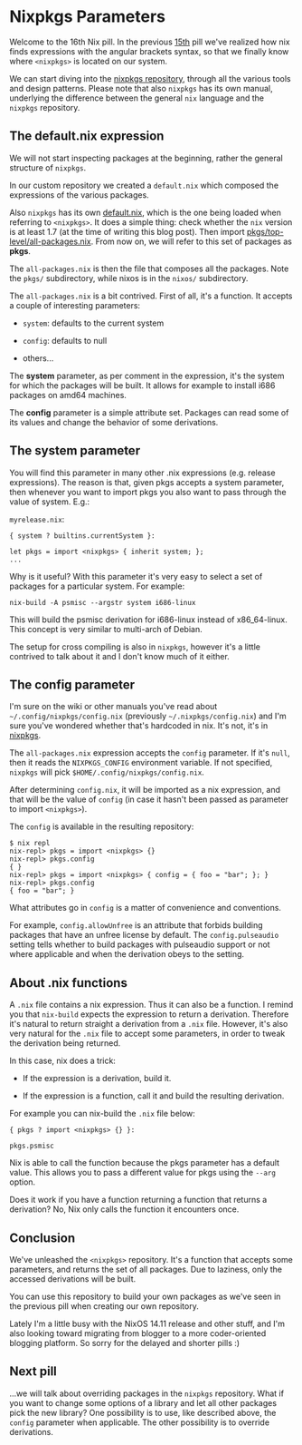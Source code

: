 # Nixpkgs Parameters

Welcome to the 16th Nix pill. In the previous [15th](#nix-search-paths) pill we\'ve realized how nix finds expressions with the angular brackets syntax, so that we finally know where `<nixpkgs>` is located on our system.

We can start diving into the [nixpkgs repository](https://github.com/NixOS/nixpkgs), through all the various tools and design patterns. Please note that also `nixpkgs` has its own manual, underlying the difference between the general `nix` language and the `nixpkgs` repository.

## The default.nix expression

We will not start inspecting packages at the beginning, rather the general structure of `nixpkgs`.

In our custom repository we created a `default.nix` which composed the expressions of the various packages.

Also `nixpkgs` has its own [default.nix](https://github.com/NixOS/nixpkgs/blob/master/default.nix), which is the one being loaded when referring to `<nixpkgs>`. It does a simple thing: check whether the `nix` version is at least 1.7 (at the time of writing this blog post). Then import [pkgs/top-level/all-packages.nix](https://github.com/NixOS/nixpkgs/blob/master/pkgs/top-level/all-packages.nix). From now on, we will refer to this set of packages as **pkgs**.

The `all-packages.nix` is then the file that composes all the packages. Note the `pkgs/` subdirectory, while nixos is in the `nixos/` subdirectory.

The `all-packages.nix` is a bit contrived. First of all, it\'s a function. It accepts a couple of interesting parameters:

-   `system`: defaults to the current system

-   `config`: defaults to null

-   others\...

The **system** parameter, as per comment in the expression, it\'s the system for which the packages will be built. It allows for example to install i686 packages on amd64 machines.

The **config** parameter is a simple attribute set. Packages can read some of its values and change the behavior of some derivations.

## The system parameter

You will find this parameter in many other .nix expressions (e.g. release expressions). The reason is that, given pkgs accepts a system parameter, then whenever you want to import pkgs you also want to pass through the value of system. E.g.:

`myrelease.nix`:

    { system ? builtins.currentSystem }:

    let pkgs = import <nixpkgs> { inherit system; };
    ...

Why is it useful? With this parameter it\'s very easy to select a set of packages for a particular system. For example:

    nix-build -A psmisc --argstr system i686-linux

This will build the psmisc derivation for i686-linux instead of x86_64-linux. This concept is very similar to multi-arch of Debian.

The setup for cross compiling is also in `nixpkgs`, however it\'s a little contrived to talk about it and I don\'t know much of it either.

## The config parameter

I\'m sure on the wiki or other manuals you\'ve read about `~/.config/nixpkgs/config.nix` (previously `~/.nixpkgs/config.nix`) and I\'m sure you\'ve wondered whether that\'s hardcoded in nix. It\'s not, it\'s in [nixpkgs](https://github.com/NixOS/nixpkgs/blob/32c523914fdb8bf9cc7912b1eba023a8daaae2e8/pkgs/top-level/impure.nix#L28).

The `all-packages.nix` expression accepts the `config` parameter. If it\'s `null`, then it reads the `NIXPKGS_CONFIG` environment variable. If not specified, `nixpkgs` will pick `$HOME/.config/nixpkgs/config.nix`.

After determining `config.nix`, it will be imported as a nix expression, and that will be the value of `config` (in case it hasn\'t been passed as parameter to import `<nixpkgs>`).

The `config` is available in the resulting repository:

    $ nix repl
    nix-repl> pkgs = import <nixpkgs> {}
    nix-repl> pkgs.config
    { }
    nix-repl> pkgs = import <nixpkgs> { config = { foo = "bar"; }; }
    nix-repl> pkgs.config
    { foo = "bar"; }

What attributes go in `config` is a matter of convenience and conventions.

For example, `config.allowUnfree` is an attribute that forbids building packages that have an unfree license by default. The `config.pulseaudio` setting tells whether to build packages with pulseaudio support or not where applicable and when the derivation obeys to the setting.

## About .nix functions

A `.nix` file contains a nix expression. Thus it can also be a function. I remind you that `nix-build` expects the expression to return a derivation. Therefore it\'s natural to return straight a derivation from a `.nix` file. However, it\'s also very natural for the `.nix` file to accept some parameters, in order to tweak the derivation being returned.

In this case, nix does a trick:

-   If the expression is a derivation, build it.

-   If the expression is a function, call it and build the resulting derivation.

For example you can nix-build the `.nix` file below:

    { pkgs ? import <nixpkgs> {} }:

    pkgs.psmisc

Nix is able to call the function because the pkgs parameter has a default value. This allows you to pass a different value for pkgs using the `--arg` option.

Does it work if you have a function returning a function that returns a derivation? No, Nix only calls the function it encounters once.

## Conclusion

We\'ve unleashed the `<nixpkgs>` repository. It\'s a function that accepts some parameters, and returns the set of all packages. Due to laziness, only the accessed derivations will be built.

You can use this repository to build your own packages as we\'ve seen in the previous pill when creating our own repository.

Lately I\'m a little busy with the NixOS 14.11 release and other stuff, and I\'m also looking toward migrating from blogger to a more coder-oriented blogging platform. So sorry for the delayed and shorter pills :)

## Next pill

\...we will talk about overriding packages in the `nixpkgs` repository. What if you want to change some options of a library and let all other packages pick the new library? One possibility is to use, like described above, the `config` parameter when applicable. The other possibility is to override derivations.
